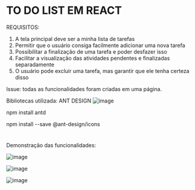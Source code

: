 # TO DO LIST EM REACT


REQUISITOS: 
1. A tela principal deve ser a minha lista de tarefas
2. Permitir que o usuário consiga facilmente adicionar uma nova tarefa
3. Possibilitar a finalização de uma tarefa e poder desfazer isso
4. Facilitar a visualização das atividades pendentes e finalizadas separadamente
5. O usuário pode excluir uma tarefa, mas garantir que ele tenha certeza disso


Issue: todas as funcionalidades foram criadas em uma página. 

Bibliotecas utilizada: ANT DESIGN
      ![image](https://user-images.githubusercontent.com/50664172/137342139-57e41778-bc69-4b2a-9177-47a81664bbe8.png)
      
      
   npm install antd
   
   npm install --save @ant-design/icons
   #
 

Demonstração das funcionalidades:

![image](https://user-images.githubusercontent.com/50664172/137340488-fe9b07b1-e274-4b54-a9d4-05a634b84a20.png)

![image](https://user-images.githubusercontent.com/50664172/137340587-9020928b-82b0-4474-a0ac-0752e8e25077.png)

![image](https://user-images.githubusercontent.com/50664172/137340850-24980ede-46ec-4ce9-a913-8c1414cec80b.png)


 
